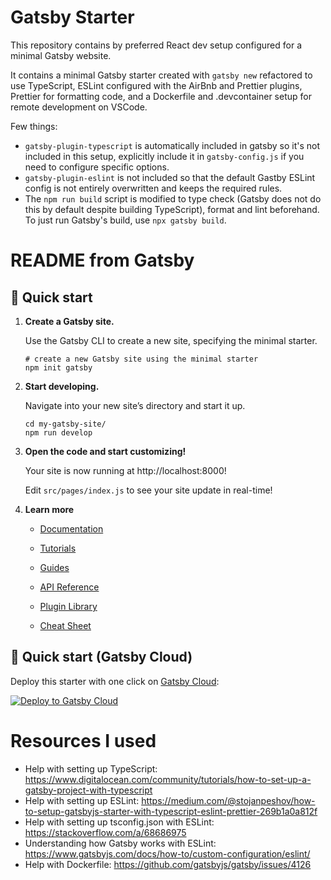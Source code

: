 # Gatsby Starter

This repository contains by preferred React dev setup configured for a minimal Gatsby website.

It contains a minimal Gatsby starter created with `gatsby new` refactored to use TypeScript, ESLint configured with the AirBnb and Prettier plugins, Prettier for formatting code, and a Dockerfile and .devcontainer setup for remote development on VSCode.

Few things:

- `gatsby-plugin-typescript` is automatically included in gatsby so it's not included in this setup, explicitly include it in `gatsby-config.js` if you need to configure specific options.
- `gatsby-plugin-eslint` is not included so that the default Gastby ESLint config is not entirely overwritten and keeps the required rules.
- The `npm run build` script is modified to type check (Gatsby does not do this by default despite building TypeScript), format and lint beforehand. To just run Gatsby's build, use `npx gatsby build`.

# README from Gatsby

## 🚀 Quick start

1.  **Create a Gatsby site.**

    Use the Gatsby CLI to create a new site, specifying the minimal starter.

    ```shell
    # create a new Gatsby site using the minimal starter
    npm init gatsby
    ```

2.  **Start developing.**

    Navigate into your new site’s directory and start it up.

    ```shell
    cd my-gatsby-site/
    npm run develop
    ```

3.  **Open the code and start customizing!**

    Your site is now running at http://localhost:8000!

    Edit `src/pages/index.js` to see your site update in real-time!

4.  **Learn more**

    - [Documentation](https://www.gatsbyjs.com/docs/?utm_source=starter&utm_medium=readme&utm_campaign=minimal-starter)

    - [Tutorials](https://www.gatsbyjs.com/tutorial/?utm_source=starter&utm_medium=readme&utm_campaign=minimal-starter)

    - [Guides](https://www.gatsbyjs.com/tutorial/?utm_source=starter&utm_medium=readme&utm_campaign=minimal-starter)

    - [API Reference](https://www.gatsbyjs.com/docs/api-reference/?utm_source=starter&utm_medium=readme&utm_campaign=minimal-starter)

    - [Plugin Library](https://www.gatsbyjs.com/plugins?utm_source=starter&utm_medium=readme&utm_campaign=minimal-starter)

    - [Cheat Sheet](https://www.gatsbyjs.com/docs/cheat-sheet/?utm_source=starter&utm_medium=readme&utm_campaign=minimal-starter)

## 🚀 Quick start (Gatsby Cloud)

Deploy this starter with one click on [Gatsby Cloud](https://www.gatsbyjs.com/cloud/):

[<img src="https://www.gatsbyjs.com/deploynow.svg" alt="Deploy to Gatsby Cloud">](https://www.gatsbyjs.com/dashboard/deploynow?url=https://github.com/gatsbyjs/gatsby-starter-minimal)

# Resources I used

- Help with setting up TypeScript: https://www.digitalocean.com/community/tutorials/how-to-set-up-a-gatsby-project-with-typescript
- Help with setting up ESLint: https://medium.com/@stojanpeshov/how-to-setup-gatsbyjs-starter-with-typescript-eslint-prettier-269b1a0a812f
- Help with setting up tsconfig.json with ESLint: https://stackoverflow.com/a/68686975
- Understanding how Gatsby works with ESLint: https://www.gatsbyjs.com/docs/how-to/custom-configuration/eslint/
- Help with Dockerfile: https://github.com/gatsbyjs/gatsby/issues/4126
